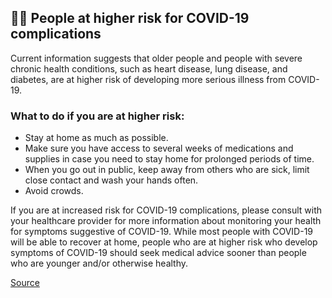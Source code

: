 ## 👴🏻 People at higher risk for COVID-19 complications

Current information suggests that older people and people with severe chronic health conditions, such as heart disease, lung disease, and diabetes, are at higher risk of developing more serious illness from COVID-19.

### What to do if you are at higher risk:

- Stay at home as much as possible.
- Make sure you have access to several weeks of medications and supplies in case you need to stay home for prolonged periods of time.
- When you go out in public, keep away from others who are sick, limit close contact and wash your hands often.
- Avoid crowds.

If you are at increased risk for COVID-19 complications, please consult with your healthcare provider for more information about monitoring your health for symptoms suggestive of COVID-19. While most people with COVID-19 will be able to recover at home, people who are at higher risk who develop symptoms of COVID-19 should seek medical advice sooner than people who are younger and/or otherwise healthy.

[Source](https://www.cdc.gov/coronavirus/2019-ncov/specific-groups/high-risk-complications.html)
